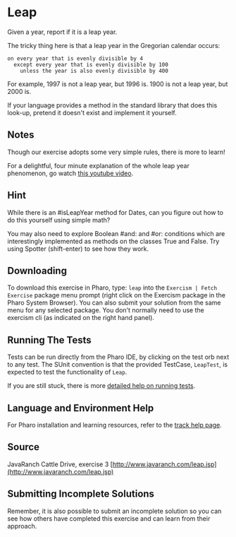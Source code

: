 # Leap

Given a year, report if it is a leap year.

The tricky thing here is that a leap year in the Gregorian calendar occurs:

```text
on every year that is evenly divisible by 4
  except every year that is evenly divisible by 100
    unless the year is also evenly divisible by 400
```

For example, 1997 is not a leap year, but 1996 is.  1900 is not a leap
year, but 2000 is.

If your language provides a method in the standard library that does
this look-up, pretend it doesn't exist and implement it yourself.

## Notes

Though our exercise adopts some very simple rules, there is more to
learn!

For a delightful, four minute explanation of the whole leap year
phenomenon, go watch [this youtube video][video].

[video]: http://www.youtube.com/watch?v=xX96xng7sAE

## Hint
While there is an #isLeapYear method for Dates, can you figure out how to do this yourself using simple math? You may also need to explore Boolean #and: and #or: conditions which are interestingly implemented as methods on the classes True and False. Try using Spotter (shift-enter) to see how they work. 


## Downloading

To download this exercise in Pharo, type: `leap` into the `Exercism | Fetch Exercise` package menu prompt
(right click on the Exercism package in the Pharo System Browser). You can also submit your solution from the
same menu for any selected package. You don't normally need to use the exercism cli (as indicated on the right hand panel).

## Running The Tests

Tests can be run directly from the Pharo IDE, by clicking on the test orb next to any test.
The SUnit convention is that the provided TestCase, `LeapTest`, is expected
to test the functionality of `Leap`.

If you are still stuck, there is more [detailed help on running tests](https://exercism.io/tracks/pharo/tests).

## Language and Environment Help

For Pharo installation and learning resources, refer to the [track help page](https://exercism.io/tracks/pharo/learning).


## Source

JavaRanch Cattle Drive, exercise 3 [http://www.javaranch.com/leap.jsp](http://www.javaranch.com/leap.jsp)


## Submitting Incomplete Solutions

Remember, it is also possible to submit an incomplete solution so you can see how others have completed this exercise
and can learn from their approach.
